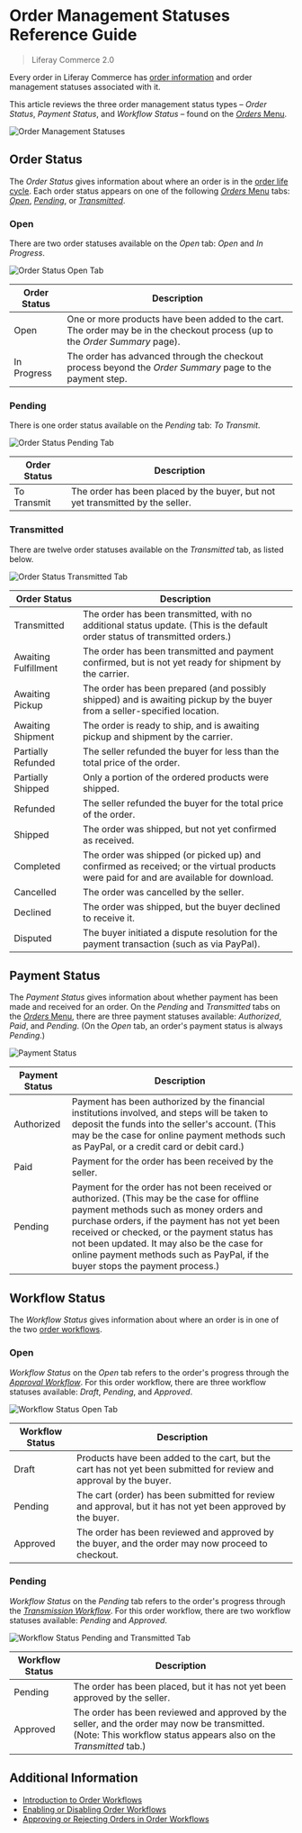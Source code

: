 # Order Management Statuses Reference Guide

> Liferay Commerce 2.0

Every order in Liferay Commerce has [order information](./order-information.md) and order management statuses associated with it.

This article reviews the three order management status types – *Order Status*, *Payment Status*, and *Workflow Status* –  found on the [*Orders* Menu](./orders-menu-reference-guide.md).

![Order Management Statuses](./order-management-statuses-reference-guide/images/01.png)

## Order Status

The *Order Status* gives information about where an order is in the [order life cycle](./order-life-cycle.md). Each order status appears on one of the following [*Orders* Menu](./orders-menu-reference-guide.md) tabs: [*Open*](./orders-menu-reference-guide.md#open), [*Pending*](./orders-menu-reference-guide.md#pending), or [*Transmitted*](./orders-menu-reference-guide.md#transmitted).

### Open

There are two order statuses available on the *Open* tab: *Open* and *In Progress*.

   ![Order Status Open Tab](./order-management-statuses-reference-guide/images/02.png)

| Order Status | Description |
| --- | --- |
| Open | One or more products have been added to the cart. The order may be in the checkout process (up to the *Order Summary* page). |
| In Progress | The order has advanced through the checkout process beyond the *Order Summary* page to the payment step. |

### Pending

There is one order status available on the *Pending* tab: *To Transmit*.

   ![Order Status Pending Tab](./order-management-statuses-reference-guide/images/03.png)

| Order Status | Description |
| --- | --- |
| To Transmit | The order has been placed by the buyer, but not yet transmitted by the seller. |

### Transmitted

There are twelve order statuses available on the *Transmitted* tab, as listed below.

   ![Order Status Transmitted Tab](./order-management-statuses-reference-guide/images/04.png)

| Order Status | Description |
| --- | --- |
| Transmitted | The order has been transmitted, with no additional status update. (This is the default order status of transmitted orders.) |
| Awaiting Fulfillment | The order has been transmitted and payment confirmed, but is not yet ready for shipment by the carrier. |
| Awaiting Pickup | The order has been prepared (and possibly shipped) and is awaiting pickup by the buyer from a seller-specified location. |
| Awaiting Shipment | The order is ready to ship, and is awaiting pickup and shipment by the carrier. |
| Partially Refunded | The seller refunded the buyer for less than the total price of the order. |
| Partially Shipped | Only a portion of the ordered products were shipped. |
| Refunded | The seller refunded the buyer for the total price of the order. |
| Shipped | The order was shipped, but not yet confirmed as received. |
| Completed | The order was shipped (or picked up) and confirmed as received; or the virtual products were paid for and are available for download. |
| Cancelled | The order was cancelled by the seller. |
| Declined | The order was shipped, but the buyer declined to receive it. |
| Disputed | The buyer initiated a dispute resolution for the payment transaction (such as via PayPal). |

## Payment Status

The *Payment Status* gives information about whether payment has been made and received for an order. On the *Pending* and *Transmitted* tabs on the [*Orders* Menu](./orders-menu-reference-guide.md), there are three payment statuses available: *Authorized*, *Paid*, and *Pending*. (On the *Open* tab, an order's payment status is always *Pending*.)

   ![Payment Status](./order-management-statuses-reference-guide/images/05.png)

| Payment Status | Description |
| --- | --- |
| Authorized | Payment has been authorized by the  financial institutions involved, and steps will be taken to deposit the funds into the seller's account. (This may be the case for online payment methods such as PayPal, or a credit card or debit card.) |
| Paid | Payment for the order has been received by the seller. |
| Pending | Payment for the order has not been received or authorized. (This may be the case for offline payment methods such as money orders and purchase orders, if the payment has not yet been received or checked, or the payment status has not been updated. It may also be the case for online payment methods such as PayPal, if the buyer stops the payment process.) |

## Workflow Status

The *Workflow Status* gives information about where an order is in one of the two [order workflows](../order-workflows/introduction-to-order-workflows.md).

### Open

*Workflow Status* on the *Open* tab refers to the order's progress through the [*Approval Workflow*](../order-workflows/introduction-to-order-workflows.md#approval-workflow-buyer-side-cart-approval-only). For this order workflow, there are three workflow statuses available: *Draft*, *Pending*, and *Approved*.

   ![Workflow Status Open Tab](./order-management-statuses-reference-guide/images/06.png)

| Workflow Status | Description |
| --- | --- |
| Draft | Products have been added to the cart, but the cart has not yet been submitted for review and approval by the buyer. |
| Pending | The cart (order) has been submitted for review and approval, but it has not yet been approved by the buyer. |
| Approved | The order has been reviewed and approved by the buyer, and the order may now proceed to checkout. |

### Pending

*Workflow Status* on the *Pending* tab refers to the order's progress through the [*Transmission Workflow*](../order-workflows/introduction-to-order-workflows.md#transmission-workflow-seller-side-order-approval-only). For this order workflow, there are two workflow statuses available: *Pending* and *Approved*.

   ![Workflow Status Pending and Transmitted Tab](./order-management-statuses-reference-guide/images/07.png)

| Workflow Status | Description |
| --- | --- |
| Pending | The order has been placed, but it has not yet been approved by the seller. |
| Approved | The order has been reviewed and approved by the seller, and the order may now be transmitted. (Note: This workflow status appears also on the *Transmitted* tab.) |

## Additional Information

* [Introduction to Order Workflows](../order-workflows/introduction-to-order-workflows.md)
* [Enabling or Disabling Order Workflows](../order-workflows/enabling-or-disabling-order-workflows.md)
* [Approving or Rejecting Orders in Order Workflows](../order-workflows/approving-or-rejecting-orders-in-order-workflows.md)
